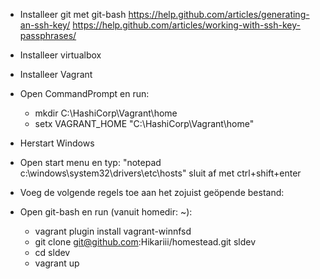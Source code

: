 - Installeer git met git-bash
https://help.github.com/articles/generating-an-ssh-key/
https://help.github.com/articles/working-with-ssh-key-passphrases/

- Installeer virtualbox
- Installeer Vagrant

- Open CommandPrompt en run:
	- mkdir C:\HashiCorp\Vagrant\home
	- setx VAGRANT_HOME "C:\HashiCorp\Vagrant\home"

- Herstart Windows

- Open start menu en typ: "notepad c:\windows\system32\drivers\etc\hosts" sluit af met ctrl+shift+enter
- Voeg de volgende regels toe aan het zojuist geöpende bestand:


- Open git-bash en run (vanuit homedir: ~):
	- vagrant plugin install vagrant-winnfsd
	- git clone git@github.com:Hikariii/homestead.git sldev
	- cd sldev
	- vagrant up
